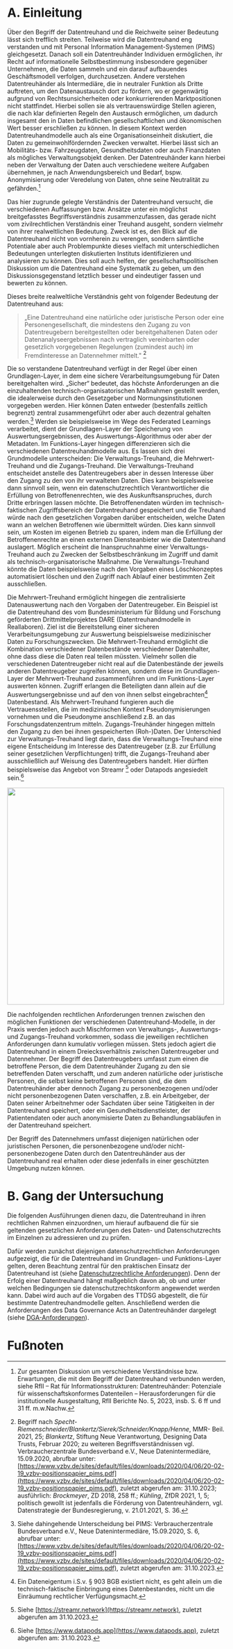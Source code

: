 # A. Einleitung

Über den Begriff der Datentreuhand und die Reichweite seiner Bedeutung lässt sich trefflich streiten. Teilweise wird die Datentreuhand eng verstanden und mit Personal Information Management-Systemen (PIMS) gleichgesetzt. Danach soll ein Datentreuhänder Individuen ermöglichen, ihr Recht auf informationelle Selbstbestimmung insbesondere gegenüber Unternehmen, die Daten sammeln und ein darauf aufbauendes Geschäftsmodell verfolgen, durchzusetzen. Andere verstehen Datentreuhänder als Intermediäre, die in neutraler Funktion als Dritte auftreten, um den Datenaustausch dort zu fördern, wo er gegenwärtig aufgrund von Rechtsunsicherheiten oder konkurrierenden Marktpositionen nicht stattfindet. Hierbei sollen sie als vertrauenswürdige Stellen agieren, die nach klar definierten Regeln den Austausch ermöglichen, um dadurch insgesamt den in Daten befindlichen gesellschaftlichen und ökonomischen Wert besser erschließen zu können. In diesem Kontext werden Datentreuhandmodelle auch als eine Organisationseinheit diskutiert, die Daten zu gemeinwohlfördernden Zwecken verwaltet. Hierbei lässt sich an Mobilitäts- bzw. Fahrzeugdaten, Gesundheitsdaten oder auch Finanzdaten als mögliches Verwaltungsobjekt denken. Der Datentreuhänder kann hierbei neben der Verwaltung der Daten auch verschiedene weitere Aufgaben übernehmen, je nach Anwendungsbereich und Bedarf, bspw. Anonymisierung oder Veredelung von Daten, ohne seine Neutralität zu gefährden.[^1]

Das hier zugrunde gelegte Verständnis der Datentreuhand versucht, die verschiedenen Auffassungen bzw. Ansätze unter ein möglichst breitgefasstes Begriffsverständnis zusammenzufassen, das gerade nicht vom zivilrechtlichen Verständnis einer Treuhand ausgeht, sondern vielmehr von ihrer realweltlichen Bedeutung. Zweck ist es, den Blick auf die Datentreuhand nicht von vornherein zu verengen, sondern sämtliche Potentiale aber auch Problempunkte dieses vielfach mit unterschiedlichen Bedeutungen unterlegten diskutierten Instituts identifizieren und analysieren zu können. Dies soll auch helfen, der gesellschaftspolitischen Diskussion um die Datentreuhand eine Systematik zu geben, um den Diskussionsgegenstand letztlich besser und eindeutiger fassen und bewerten zu können.

Dieses breite realweltliche Verständnis geht von folgender Bedeutung der Datentreuhand aus:

>„Eine Datentreuhand eine natürliche oder juristische Person oder eine Personengesellschaft, die mindestens den Zugang zu von Datentreugebern bereitgestellten oder bereitgehaltenen Daten oder Datenanalyseergebnissen nach vertraglich vereinbarten oder gesetzlich vorgegebenen Regelungen (zumindest auch) im Fremdinteresse an Datennehmer mittelt." [^2]

Die so verstandene Datentreuhand verfügt in der Regel über einen Grundlagen-Layer, in dem eine sichere Verarbeitungsumgebung für Daten bereitgehalten wird. „Sicher“ bedeutet, das höchste Anforderungen an die einzuhaltenden technisch-organisatorischen Maßnahmen gestellt werden, die idealerweise durch den Gesetzgeber und Normungsinstitutionen vorgegeben werden. Hier können Daten entweder (bestenfalls zeitlich begrenzt) zentral zusammengeführt oder aber auch dezentral gehalten werden.[^3] Werden sie beispielsweise im Wege des Federated Learnings verarbeitet, dient der Grundlagen-Layer der Speicherung von Auswertungsergebnissen, des Auswertungs-Algorithmus oder aber der Metadaten. Im Funktions-Layer hingegen differenzieren sich die verschiedenen Datentreuhandmodelle aus. Es lassen sich drei Grundmodelle unterscheiden: Die Verwaltungs-Treuhand, die Mehrwert-Treuhand und die Zugangs-Treuhand. Die Verwaltungs-Treuhand entscheidet anstelle des Datentreugebers aber in dessen Interesse über den Zugang zu den von ihr verwalteten Daten. Dies kann beispielsweise dann sinnvoll sein, wenn ein datenschutzrechtlich Verantwortlicher die Erfüllung von Betroffenenrechten, wie des Auskunftsanspruches, durch Dritte erbringen lassen möchte. Die Betroffenendaten würden im technisch-faktischen Zugriffsbereich der Datentreuhand gespeichert und die Treuhand würde nach den gesetzlichen Vorgaben darüber entscheiden, welche Daten wann an welchen Betroffenen wie übermittelt würden. Dies kann sinnvoll sein, um Kosten im eigenen Betrieb zu sparen, indem man die Erfüllung der Betroffenenrechte an einen externen Diensteanbieter wie die Datentreuhand auslagert. Möglich erscheint die Inanspruchnahme einer Verwaltungs-Treuhand auch zu Zwecken der Selbstbeschränkung im Zugriff und damit als technisch-organisatorische Maßnahme. Die Verwaltungs-Treuhand könnte die Daten beispielsweise nach den Vorgaben eines Löschkonzeptes automatisiert löschen und den Zugriff nach Ablauf einer bestimmten Zeit ausschließen.

Die Mehrwert-Treuhand ermöglicht hingegen die zentralisierte Datenauswertung nach den Vorgaben der Datentreugeber. Ein Beispiel ist die Datentreuhand des vom Bundesministerium für Bildung und Forschung geförderten Drittmittelprojektes DARE (Datentreuhandmodelle in Reallaboren). Ziel ist die Bereitstellung einer sicheren Verarbeitungsumgebung zur Auswertung beispielsweise medizinischer Daten zu Forschungszwecken. Die Mehrwert-Treuhand ermöglicht die Kombination verschiedener Datenbestände verschiedener Datenhalter, ohne dass diese die Daten real teilen müssten. Vielmehr sollen die verschiedenen Datentreugeber nicht real auf die Datenbestände der jeweils anderen Datentreugeber zugreifen können, sondern diese im Grundlagen-Layer der Mehrwert-Treuhand zusammenführen und im Funktions-Layer auswerten können. Zugriff erlangen die Beteiligten dann allein auf die Auswertungsergebnisse und auf den von ihnen selbst eingebrachten[^4] Datenbestand. Als Mehrwert-Treuhand fungieren auch die Vertrauensstellen, die im medizinischen Kontext Pseudonymisierungen vornehmen und die Pseudonyme anschließend z.B. an das Forschungsdatenzentrum mitteln. Zugangs-Treuhänder hingegen mitteln den Zugang zu den bei ihnen gespeicherten (Roh-)Daten. Der Unterschied zur Verwaltungs-Treuhand liegt darin, dass die Verwaltungs-Treuhand eine eigene Entscheidung im Interesse des Datentreugeber (z.B. zur Erfüllung seiner gesetzlichen Verpflichtungen) trifft, die Zugangs-Treuhand aber ausschließlich auf Weisung des Datentreugebers handelt. Hier dürften beispielsweise das Angebot von Streamr [^5] oder Datapods angesiedelt sein.[^6]

<img src='Baukastenmodell.png' width=500>

Die nachfolgenden rechtlichen Anforderungen trennen zwischen den möglichen Funktionen der verschiedenen Datentreuhand-Modelle, in der Praxis werden jedoch auch Mischformen von Verwaltungs-, Auswertungs- und Zugangs-Treuhand vorkommen, sodass die jeweiligen rechtlichen Anforderungen dann kumulativ vorliegen müssen. Stets jedoch agiert die Datentreuhand in einem Dreiecksverhältnis zwischen Datentreugeber und Datennehmer. Der Begriff des Datentreugebers umfasst zum einen die betroffene Person, die dem Datentreuhänder Zugang zu den sie betreffenden Daten verschafft, und zum anderen natürliche oder juristische Personen, die selbst keine betroffenen Personen sind, die dem Datentreuhänder aber dennoch Zugang zu personenbezogenen und/oder nicht personenbezogenen Daten verschaffen, z.B. ein Arbeitgeber, der Daten seiner Arbeitnehmer oder Sachdaten über seine Tätigkeiten in der Datentreuhand speichert, oder ein Gesundheitsdienstleister, der Patientendaten oder auch anonymisierte Daten zu Behandlungsabläufen in der Datentreuhand speichert.

Der Begriff des Datennehmers umfasst diejenigen natürlichen oder juristischen Personen, die personenbezogene und/oder nicht-personenbezogene Daten durch den Datentreuhänder aus der Datentreuhand real erhalten oder diese jedenfalls in einer geschützten Umgebung nutzen können.

# B. Gang der Untersuchung

Die folgenden Ausführungen dienen dazu, die Datentreuhand in ihren rechtlichen Rahmen einzuordnen, um hierauf aufbauend die für sie geltenden gesetzlichen Anforderungen des Daten- und Datenschutzrechts im Einzelnen zu adressieren und zu prüfen.

Dafür werden zunächst diejenigen datenschutzrechtlichen Anforderungen aufgezeigt, die für die Datentreuhand im Grundlagen- und Funktions-Layer gelten, deren Beachtung zentral für den praktischen Einsatz der Datentreuhand ist (siehe [Datenschutzrechtliche Anforderungen](Datenschutzrechtliche%20Anforderungen)). Denn der Erfolg einer Datentreuhand hängt maßgeblich davon ab, ob und unter welchen Bedingungen sie datenschutzrechtskonform angewendet werden kann. Dabei wird auch auf die Vorgaben des TTDSG abgestellt, die für bestimmte Datentreuhandmodelle gelten. Anschließend werden die Anforderungen des Data Governance Acts an Datentreuhänder dargelegt (siehe [DGA-Anforderungen](DGA-Anforderungen)).

# Fußnoten

[^1]: Zur gesamten Diskussion um verschiedene Verständnisse bzw. Erwartungen, die mit dem Begriff der Datentreuhand verbunden werden, siehe RfII – Rat für Informationsstrukturen: Datentreuhänder: Potenziale für wissenschaftskonformes Datenteilen – Herausforderungen für die institutionelle Ausgestaltung, RfII Berichte No. 5, 2023, insb. S. 6 ff und 31 ff. m.w.Nachw.

[^2]: Begriff nach _Specht-Riemenschneider/Blankertz/Sierek/Schneider/Knapp/Henne_, MMR- Beil. 2021, 25; _Blankertz_, Stiftung Neue Verantwortung, Designing Data Trusts, Februar 2020; zu weiteren Begriffsverständnissen vgl. Verbraucherzentrale Bundesverband e.V., Neue Datenintermediäre, 15.09.2020, abrufbar unter: [https://www.vzbv.de/sites/default/files/downloads/2020/04/06/20-02-19_vzbv-positionspapier_pims.pdf](https://www.vzbv.de/sites/default/files/downloads/2020/04/06/20-02-19_vzbv-positionspapier_pims.pdf), zuletzt abgerufen am: 31.10.2023; ausführlich: _Brockmeyer_, ZD 2018, 258 ff.; _Kühling_, ZfDR 2021, 1, 5; politisch gewollt ist jedenfalls die Förderung von Datentreuhändern, vgl. Datenstrategie der Bundesregierung, v. 21.01.2021, S. 36.

[^3]: Siehe dahingehende Unterscheidung bei PIMS: Verbraucherzentrale Bundesverband e.V., Neue Datenintermediäre, 15.09.2020, S. 6, abrufbar unter: [https://www.vzbv.de/sites/default/files/downloads/2020/04/06/20-02-19_vzbv-positionspapier_pims.pdf](https://www.vzbv.de/sites/default/files/downloads/2020/04/06/20-02-19_vzbv-positionspapier_pims.pdf), zuletzt abgerufen am: 31.10.2023.

[^4]: Ein Dateneigentum i.S.v. § 903 BGB existiert nicht, es geht allein um die technisch-faktische Einbringung eines Datenbestandes, nicht um die Einräumung rechtlicher Verfügungsmacht.

[^5]: Siehe [https://streamr.network](https://streamr.network), zuletzt abgerufen am 31.10.2023.

[^6]: Siehe [https://www.datapods.app](https://www.datapods.app), zuletzt abgerufen am: 31.10.2023.